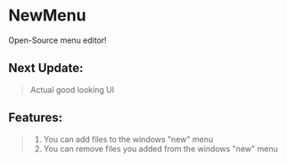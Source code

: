 # NewMenu
Open-Source menu editor!

## Next Update:
> Actual good looking UI
## Features:
> 1. You can add files to the windows "new" menu
> 2. You can remove files you added from the windows "new" menu